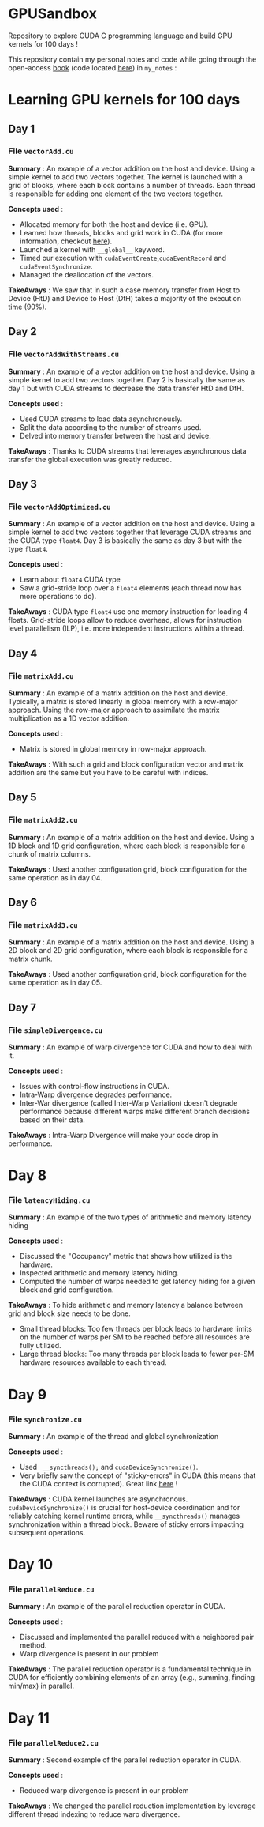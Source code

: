 # GPUSandbox

Repository to explore CUDA C programming language and build GPU kernels for 100 days ! 

This repository contain my personal notes and code while going through the open-access [book](https://www.cs.utexas.edu/~rossbach/cs380p/papers/cuda-programming.pdf) (code located [here](https://github.com/deeperlearning/professional-cuda-c-programming/tree/master)) in `my_notes` : 

# Learning GPU kernels for 100 days

## Day 1

### File `vectorAdd.cu`

**Summary** : An example of a vector addition on the host and device. Using a simple kernel to add two
vectors together. The kernel is launched with a grid of blocks, where each block contains a
number of threads. Each thread is responsible for adding one element of the two vectors
together.

**Concepts used** :
- Allocated memory for both the host and device (i.e. GPU).
- Learned how threads, blocks and grid work in CUDA (for more information, checkout [here](https://harmanani.github.io/classes/csc447/Notes/Lecture15.pdf)).
- Launched a kernel with `__global__` keyword.
- Timed our execution with `cudaEventCreate`,`cudaEventRecord` and `cudaEventSynchronize`.
- Managed the deallocation of the vectors.

**TakeAways** : We saw that in such a case memory transfer from Host to Device (HtD) and Device to Host (DtH) takes a majority of the execution time (90%). 

## Day 2

### File `vectorAddWithStreams.cu`

**Summary** : An example of a vector addition on the host and device. Using a simple kernel to add two
vectors together. Day 2 is basically the same as day 1 but with CUDA streams to decrease the data transfer HtD and DtH.

**Concepts used** :
- Used CUDA streams to load data asynchronously.
- Split the data according to the number of streams used.
- Delved into memory transfer between the host and device.

**TakeAways** : Thanks to CUDA streams that leverages asynchronous data transfer the global execution was greatly reduced.


## Day 3

### File `vectorAddOptimized.cu`

**Summary** : An example of a vector addition on the host and device. Using a simple kernel to add two
vectors together that leverage CUDA streams and the CUDA type `float4`. Day 3 is basically the same as day 3 but with the type `float4`.

**Concepts used** :
- Learn about `float4` CUDA type
- Saw a grid-stride loop over a `float4` elements (each thread now has more operations to do).

**TakeAways** : CUDA type `float4` use one memory instruction for loading 4 floats. Grid-stride loops allow to reduce overhead, allows for instruction level parallelism (ILP), i.e. more independent instructions within a thread.

## Day 4

### File `matrixAdd.cu`

**Summary** : An example of a matrix addition on the host and device. Typically, a matrix is stored linearly in global memory with a row-major approach. Using the row-major approach to assimilate the matrix multiplication as a 1D vector addition. 

**Concepts used** :
- Matrix is stored in global memory in row-major approach.  

**TakeAways** : With such a grid and block configuration vector and matrix addition are the same but you have to be careful with indices.

## Day 5

### File `matrixAdd2.cu`

**Summary** : An example of a matrix addition on the host and device. Using a 1D block and 1D grid configuration, where each block is responsible for a chunk of matrix columns.

**TakeAways** : Used another configuration grid, block configuration for the same operation as in day 04. 


## Day 6

### File `matrixAdd3.cu`

**Summary** : An example of a matrix addition on the host and device. Using a 2D block and 2D grid configuration, where each block is responsible for a matrix chunk.

**TakeAways** : Used another configuration grid, block configuration for the same operation as in day 05.

## Day 7

### File `simpleDivergence.cu`

**Summary** : An example of warp divergence for CUDA and how to deal with it.

**Concepts used** :
- Issues with control-flow instructions in CUDA.
- Intra-Warp divergence degrades performance.
- Inter-War divergence (called Inter-Warp Variation) doesn't degrade performance because different warps make different branch decisions based on their data.

**TakeAways** : Intra-Warp Divergence will make your code drop in performance. 

# Day 8

### File `latencyHiding.cu`

**Summary** : An example of the two types of arithmetic and memory latency hiding

**Concepts used** :
- Discussed the "Occupancy" metric that shows how utilized is the hardware.
- Inspected arithmetic and memory latency hiding.
- Computed the number of warps needed to get latency hiding for a given block and grid configuration.

**TakeAways** : To hide arithmetic and memory latency a balance between grid and block size needs to be done. 
- Small thread blocks: Too few threads per block leads to hardware limits on the number of warps per SM to be reached before all resources are fully utilized.
- Large thread blocks: Too many threads per block leads to fewer per-SM hardware resources available to each thread.

# Day 9

### File `synchronize.cu`

**Summary** : An example of the thread and global synchronization

**Concepts used** :
- Used ` __syncthreads();` and `cudaDeviceSynchronize()`.
- Very briefly saw the concept of "sticky-errors" in CUDA (this means that the CUDA context is corrupted). Great link [here](https://leimao.github.io/blog/Proper-CUDA-Error-Checking/) !

**TakeAways** : CUDA kernel launches are asynchronous. `cudaDeviceSynchronize()` is crucial for host-device coordination and for reliably catching kernel runtime errors, while `__syncthreads()` manages synchronization within a thread block. Beware of sticky errors impacting subsequent operations.

# Day 10

### File `parallelReduce.cu`

**Summary** : An example of the parallel reduction operator in CUDA.

**Concepts used** :
- Discussed and implemented the parallel reduced with a neighbored pair method.
- Warp divergence is present in our problem 

**TakeAways** : The parallel reduction operator is a fundamental technique in CUDA for efficiently combining elements of an array (e.g., summing, finding min/max) in parallel.

# Day 11

### File `parallelReduce2.cu`

**Summary** : Second example of the parallel reduction operator in CUDA.

**Concepts used** :
- Reduced warp divergence is present in our problem 

**TakeAways** : We changed the parallel reduction implementation by leverage different thread indexing to reduce warp divergence.